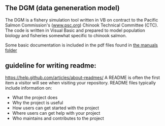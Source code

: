 ## The DGM (data geneneration model)

The DGM is a fishery simulation tool written in VB on contract to the Pacific Salmon Commission's (www.psc.org) Chinook Technical Committee (CTC). The code is written in Visual Basic and prepared to model population biology and fisheries somewhat specific to chinook salmon. 

Some basic documentation is included in the pdf files found in [the manuals folder](docs/manuals)

## guideline for writing readme:

https://help.github.com/articles/about-readmes/
A README is often the first item a visitor will see when visiting your repository. README files typically include information on:

- What the project does
- Why the project is useful
- How users can get started with the project
- Where users can get help with your project
- Who maintains and contributes to the project
